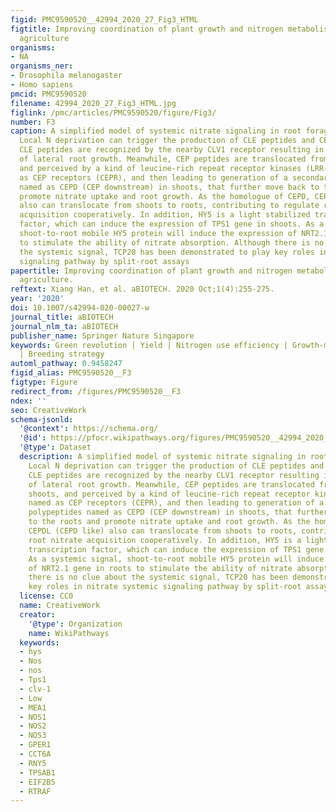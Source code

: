 ```yaml
---
figid: PMC9590520__42994_2020_27_Fig3_HTML
figtitle: Improving coordination of plant growth and nitrogen metabolism for sustainable
  agriculture
organisms:
- NA
organisms_ner:
- Drosophila melanogaster
- Homo sapiens
pmcid: PMC9590520
filename: 42994_2020_27_Fig3_HTML.jpg
figlink: /pmc/articles/PMC9590520/figure/Fig3/
number: F3
caption: A simplified model of systemic nitrate signaling in root foraging responses.
  Local N deprivation can trigger the production of CLE peptides and CEP peptides.
  CLE peptides are recognized by the nearby CLV1 receptor resulting in restriction
  of lateral root growth. Meanwhile, CEP peptides are translocated from roots to shoots,
  and perceived by a kind of leucine-rich repeat receptor kinases (LRR-RKs) named
  as CEP receptors (CEPR), and then leading to generation of a secondary signal polypeptides
  named as CEPD (CEP downstream) in shoots, that further move back to the roots and
  promote nitrate uptake and root growth. As the homologue of CEPD, CEPDL (CEPD like)
  also can translocate from shoots to roots, contributing to regulate root nitrate
  acquisition cooperatively. In addition, HY5 is a light stabilized transcription
  factor, which can induce the expression of TPS1 gene in shoots. As a systemic signal,
  shoot-to-root mobile HY5 protein will induce the expression of NRT2.1 gene in roots
  to stimulate the ability of nitrate absorption. Although there is no clue about
  the systemic signal, TCP20 has been demonstrated to play key roles in nitrate systemic
  signaling pathway by split-root assays
papertitle: Improving coordination of plant growth and nitrogen metabolism for sustainable
  agriculture.
reftext: Xiang Han, et al. aBIOTECH. 2020 Oct;1(4):255-275.
year: '2020'
doi: 10.1007/s42994-020-00027-w
journal_title: aBIOTECH
journal_nlm_ta: aBIOTECH
publisher_name: Springer Nature Singapore
keywords: Green revolution | Yield | Nitrogen use efficiency | Growth-metabolism coordination
  | Breeding strategy
automl_pathway: 0.9458247
figid_alias: PMC9590520__F3
figtype: Figure
redirect_from: /figures/PMC9590520__F3
ndex: ''
seo: CreativeWork
schema-jsonld:
  '@context': https://schema.org/
  '@id': https://pfocr.wikipathways.org/figures/PMC9590520__42994_2020_27_Fig3_HTML.html
  '@type': Dataset
  description: A simplified model of systemic nitrate signaling in root foraging responses.
    Local N deprivation can trigger the production of CLE peptides and CEP peptides.
    CLE peptides are recognized by the nearby CLV1 receptor resulting in restriction
    of lateral root growth. Meanwhile, CEP peptides are translocated from roots to
    shoots, and perceived by a kind of leucine-rich repeat receptor kinases (LRR-RKs)
    named as CEP receptors (CEPR), and then leading to generation of a secondary signal
    polypeptides named as CEPD (CEP downstream) in shoots, that further move back
    to the roots and promote nitrate uptake and root growth. As the homologue of CEPD,
    CEPDL (CEPD like) also can translocate from shoots to roots, contributing to regulate
    root nitrate acquisition cooperatively. In addition, HY5 is a light stabilized
    transcription factor, which can induce the expression of TPS1 gene in shoots.
    As a systemic signal, shoot-to-root mobile HY5 protein will induce the expression
    of NRT2.1 gene in roots to stimulate the ability of nitrate absorption. Although
    there is no clue about the systemic signal, TCP20 has been demonstrated to play
    key roles in nitrate systemic signaling pathway by split-root assays
  license: CC0
  name: CreativeWork
  creator:
    '@type': Organization
    name: WikiPathways
  keywords:
  - hys
  - Nos
  - nos
  - Tps1
  - clv-1
  - Low
  - MEA1
  - NOS1
  - NOS2
  - NOS3
  - GPER1
  - CCT6A
  - RNY5
  - TPSAB1
  - EIF2B5
  - RTRAF
---
```

